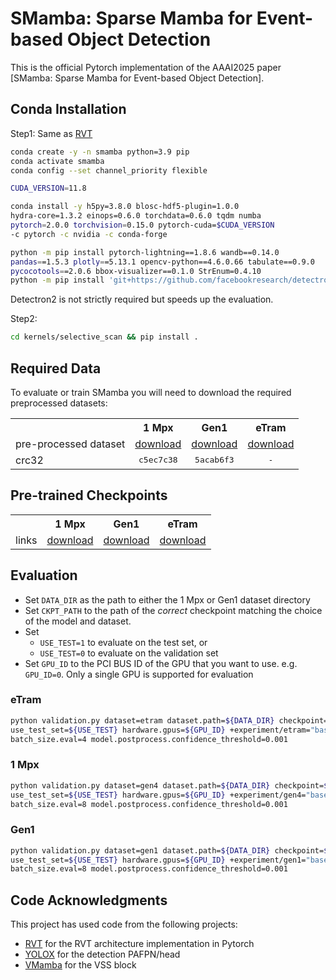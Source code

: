 # SMamba: Sparse Mamba for Event-based Object Detection

This is the official Pytorch implementation of the AAAI2025 paper [SMamba: Sparse Mamba for Event-based Object Detection].

## Conda Installation 
Step1: Same as [RVT](https://github.com/uzh-rpg/RVT)

```Bash
conda create -y -n smamba python=3.9 pip
conda activate smamba
conda config --set channel_priority flexible

CUDA_VERSION=11.8

conda install -y h5py=3.8.0 blosc-hdf5-plugin=1.0.0
hydra-core=1.3.2 einops=0.6.0 torchdata=0.6.0 tqdm numba
pytorch=2.0.0 torchvision=0.15.0 pytorch-cuda=$CUDA_VERSION
-c pytorch -c nvidia -c conda-forge

python -m pip install pytorch-lightning==1.8.6 wandb==0.14.0
pandas==1.5.3 plotly==5.13.1 opencv-python==4.6.0.66 tabulate==0.9.0
pycocotools==2.0.6 bbox-visualizer==0.1.0 StrEnum=0.4.10
python -m pip install 'git+https://github.com/facebookresearch/detectron2.git'
```
Detectron2 is not strictly required but speeds up the evaluation.

Step2:

```Bash
cd kernels/selective_scan && pip install .
```
## Required Data
To evaluate or train SMamba you will need to download the required preprocessed datasets:

<table><tbody>
<th valign="bottom"></th>
<th valign="bottom">1 Mpx</th>
<th valign="bottom">Gen1</th>
  <th valign="bottom">eTram</th>
<tr><td align="left">pre-processed dataset</td>
<td align="center"><a href="https://download.ifi.uzh.ch/rpg/RVT/datasets/preprocessed/gen4.tar">download</a></td>
<td align="center"><a href="https://download.ifi.uzh.ch/rpg/RVT/datasets/preprocessed/gen1.tar">download</a></td>
<td align="center"><a href="https://docs.google.com/forms/d/e/1FAIpQLSfH2LI5oqWWfose-pBC3dsbaAMvRQuv0BI93njV_5wQjYx83w/viewform">download</a></td>
</tr>
<tr><td align="left">crc32</td>
<td align="center"><tt>c5ec7c38</tt></td>
<td align="center"><tt>5acab6f3</tt></td>
<td align="center"><tt>-</tt></td>
</tr>
</tbody></table>

## Pre-trained Checkpoints
<table><tbody>
<th valign="bottom"></th>
<th valign="bottom">1 Mpx</th>
<th valign="bottom">Gen1</th>
  <th valign="bottom">eTram</th>
<tr><td align="left">links</td>
<td align="center"><a href="https://download.ifi.uzh.ch/rpg/RVT/datasets/preprocessed/gen4.tar">download</a></td>
<td align="center"><a href="https://download.ifi.uzh.ch/rpg/RVT/datasets/preprocessed/gen1.tar">download</a></td>
<td align="center"><a href="https://docs.google.com/forms/d/e/1FAIpQLSfH2LI5oqWWfose-pBC3dsbaAMvRQuv0BI93njV_5wQjYx83w/viewform">download</a></td>
</tbody></table>

## Evaluation
- Set `DATA_DIR` as the path to either the 1 Mpx or Gen1 dataset directory
- Set `CKPT_PATH` to the path of the *correct* checkpoint matching the choice of the model and dataset.
- Set
  - `USE_TEST=1` to evaluate on the test set, or
  - `USE_TEST=0` to evaluate on the validation set
- Set `GPU_ID` to the PCI BUS ID of the GPU that you want to use. e.g. `GPU_ID=0`.
  Only a single GPU is supported for evaluation
  
### eTram
```Bash
python validation.py dataset=etram dataset.path=${DATA_DIR} checkpoint=${CKPT_PATH} \
use_test_set=${USE_TEST} hardware.gpus=${GPU_ID} +experiment/etram="base.yaml" \
batch_size.eval=4 model.postprocess.confidence_threshold=0.001
```
### 1 Mpx
```Bash
python validation.py dataset=gen4 dataset.path=${DATA_DIR} checkpoint=${CKPT_PATH} \
use_test_set=${USE_TEST} hardware.gpus=${GPU_ID} +experiment/gen4="base.yaml" \
batch_size.eval=8 model.postprocess.confidence_threshold=0.001
```
### Gen1
```Bash
python validation.py dataset=gen1 dataset.path=${DATA_DIR} checkpoint=${CKPT_PATH} \
use_test_set=${USE_TEST} hardware.gpus=${GPU_ID} +experiment/gen1="base.yaml" \
batch_size.eval=8 model.postprocess.confidence_threshold=0.001
```

## Code Acknowledgments
This project has used code from the following projects:
- [RVT](https://github.com/uzh-rpg/RVT) for the RVT architecture implementation in Pytorch
- [YOLOX](https://github.com/Megvii-BaseDetection/YOLOX) for the detection PAFPN/head
- [VMamba](https://github.com/MzeroMiko/VMamba) for the VSS block
